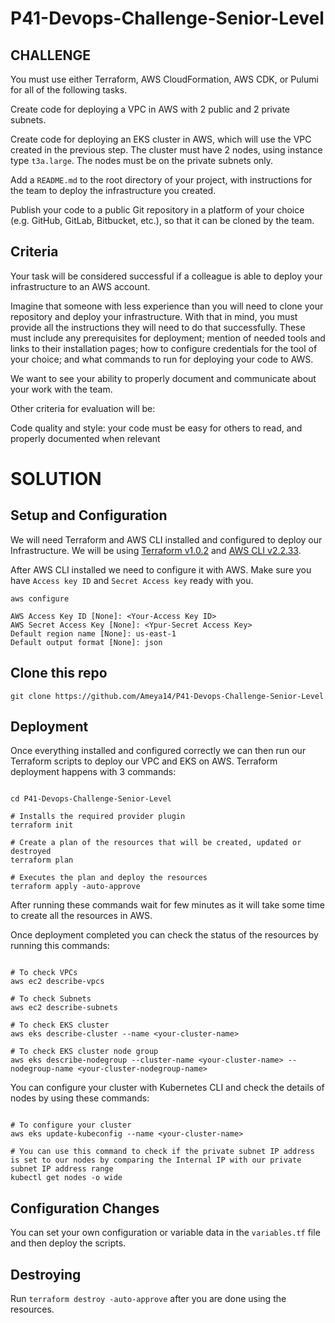 # P41-Devops-Challenge-Senior-Level

## CHALLENGE

You must use either Terraform, AWS CloudFormation, AWS CDK, or Pulumi for all of the following tasks.

Create code for deploying a VPC in AWS with 2 public and 2 private subnets.

Create code for deploying an EKS cluster in AWS, which will use the VPC created in the previous step. The cluster must have 2 nodes, using instance type ```t3a.large```. The nodes must be on the private subnets only.

Add a ```README.md``` to the root directory of your project, with instructions for the team to deploy the infrastructure you created.

Publish your code to a public Git repository in a platform of your choice (e.g. GitHub, GitLab, Bitbucket, etc.), so that it can be cloned by the team.


## Criteria


Your task will be considered successful if a colleague is able to deploy your infrastructure to an AWS account.

Imagine that someone with less experience than you will need to clone your repository and deploy your infrastructure. With that in mind, you must provide all the instructions they will need to do that successfully. These must include any prerequisites for deployment; mention of needed tools and links to their installation pages; how to configure credentials for the tool of your choice; and what commands to run for deploying your code to AWS.

We want to see your ability to properly document and communicate about your work with the team.

Other criteria for evaluation will be:

Code quality and style: your code must be easy for others to read, and properly documented when relevant



# SOLUTION

## Setup and Configuration

We will need Terraform and AWS CLI installed and configured to deploy our Infrastructure. We will be using [Terraform v1.0.2](https://releases.hashicorp.com/terraform/1.0.2/) and [AWS CLI v2.2.33](https://docs.aws.amazon.com/cli/latest/userguide/install-cliv2.html).

After AWS CLI installed we need to configure it with AWS. Make sure you have ```Access key ID``` and ```Secret Access key``` ready with you.

```shell
aws configure

AWS Access Key ID [None]: <Your-Access Key ID>
AWS Secret Access Key [None]: <Ypur-Secret Access Key>
Default region name [None]: us-east-1
Default output format [None]: json
```

## Clone this repo

``` shell
git clone https://github.com/Ameya14/P41-Devops-Challenge-Senior-Level
```

## Deployment

Once everything installed and configured correctly we can then run our Terraform scripts to deploy our VPC and EKS on AWS. Terraform deployment happens with 3 commands:

```shell

cd P41-Devops-Challenge-Senior-Level

# Installs the required provider plugin
terraform init 

# Create a plan of the resources that will be created, updated or destroyed
terraform plan

# Executes the plan and deploy the resources
terraform apply -auto-approve

```

After running these commands wait for few minutes as it will take some time to create all the resources in AWS.

Once deployment completed you can check the status of the resources by running this commands:
``` shell

# To check VPCs 
aws ec2 describe-vpcs

# To check Subnets
aws ec2 describe-subnets

# To check EKS cluster
aws eks describe-cluster --name <your-cluster-name>

# To check EKS cluster node group
aws eks describe-nodegroup --cluster-name <your-cluster-name> --nodegroup-name <your-cluster-nodegroup-name>

```

You can configure your cluster with Kubernetes CLI and check the details of nodes by using these commands:

```shell

# To configure your cluster
aws eks update-kubeconfig --name <your-cluster-name>

# You can use this command to check if the private subnet IP address is set to our nodes by comparing the Internal IP with our private subnet IP address range
kubectl get nodes -o wide

```

## Configuration Changes

You can set your own configuration or variable data in the ``` variables.tf ``` file and then deploy the scripts.

## Destroying

Run ``` terraform destroy -auto-approve ``` after you are done using the resources.
